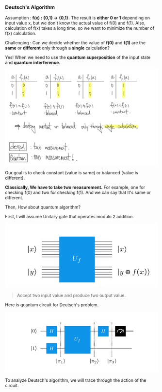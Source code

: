 ### Deutsch's Algorithm

Assumption : **f(x) : {0,1} -> {0,1}.** The result is **either 0 or 1** depending on input value x, but we don't know the actual value of f(0) and f(1). Also, calculation of f(x) takes a long time, so we want to minimize the number of f(x) calculation.

Challenging : Can we decide whether the value of **f(0)** and **f(1)** are the **same** or **different** only through a **single** calculation?

Yes! When we need to use the **quantum superposition** of the input state and **quantum interference**.


![싱글](img/QAD/single.png)

Our goal is to check constant (value is same) or balanced (value is different).

**Classically, We have to take two measurement.** For example, one for checking f(0) and two for checking f(1). And we can say that It's same or different. 

Then, How about quantum algorithm?

First, I will assume Unitary gate that operates modulo 2 addition.

![유니터리](img/QAD/유니터리.png)

> Accept two input value and produce two output value.

Here is quantum circuit for Deutsch's problem.

![회로](img/QAD/회로.png)

To analyze Deutsch's algorithm, we will trace through the action of the circuit.



